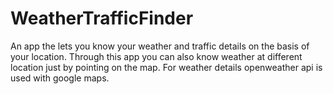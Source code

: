 # WeatherTrafficFinder

An app the lets you know your weather and traffic details on the basis of your location.
Through this app you can also know weather at different location just by pointing on the map.
For weather details openweather api is used with google maps.
